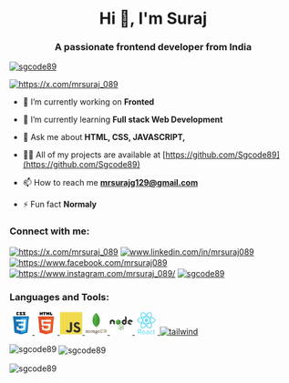 <h1 align="center">Hi 👋, I'm Suraj</h1>
<h3 align="center">A passionate frontend developer from India</h3>

<p align="left"> <a href="https://github.com/ryo-ma/github-profile-trophy"><img src="https://github-profile-trophy.vercel.app/?username=sgcode89" alt="sgcode89" /></a> </p>

<p align="left"> <a href="https://twitter.com/https://x.com/mrsuraj_089" target="blank"><img src="https://img.shields.io/twitter/follow/https://x.com/mrsuraj_089?logo=twitter&style=for-the-badge" alt="https://x.com/mrsuraj_089" /></a> </p>

- 🔭 I’m currently working on **Fronted**

- 🌱 I’m currently learning **Full stack Web Development**

- 💬 Ask me about **HTML, CSS, JAVASCRIPT,**

- 👨‍💻 All of my projects are available at [https://github.com/Sgcode89](https://github.com/Sgcode89)

- 📫 How to reach me **mrsurajg129@gmail.com**

- ⚡ Fun fact **Normaly**

<h3 align="left">Connect with me:</h3>
<p align="left">
<a href="https://twitter.com/https://x.com/mrsuraj_089" target="blank"><img align="center" src="https://raw.githubusercontent.com/rahuldkjain/github-profile-readme-generator/master/src/images/icons/Social/twitter.svg" alt="https://x.com/mrsuraj_089" height="30" width="40" /></a>
<a href="https://linkedin.com/in/www.linkedin.com/in/mrsuraj089" target="blank"><img align="center" src="https://raw.githubusercontent.com/rahuldkjain/github-profile-readme-generator/master/src/images/icons/Social/linked-in-alt.svg" alt="www.linkedin.com/in/mrsuraj089" height="30" width="40" /></a>
<a href="https://fb.com/https://www.facebook.com/mrsuraj089" target="blank"><img align="center" src="https://raw.githubusercontent.com/rahuldkjain/github-profile-readme-generator/master/src/images/icons/Social/facebook.svg" alt="https://www.facebook.com/mrsuraj089" height="30" width="40" /></a>
<a href="https://instagram.com/https://www.instagram.com/mrsuraj_089/" target="blank"><img align="center" src="https://raw.githubusercontent.com/rahuldkjain/github-profile-readme-generator/master/src/images/icons/Social/instagram.svg" alt="https://www.instagram.com/mrsuraj_089/" height="30" width="40" /></a>
<a href="https://www.youtube.com/c/sgcode89" target="blank"><img align="center" src="https://raw.githubusercontent.com/rahuldkjain/github-profile-readme-generator/master/src/images/icons/Social/youtube.svg" alt="sgcode89" height="30" width="40" /></a>
</p>

<h3 align="left">Languages and Tools:</h3>
<p align="left"> <a href="https://www.w3schools.com/css/" target="_blank" rel="noreferrer"> <img src="https://raw.githubusercontent.com/devicons/devicon/master/icons/css3/css3-original-wordmark.svg" alt="css3" width="40" height="40"/> </a> <a href="https://www.w3.org/html/" target="_blank" rel="noreferrer"> <img src="https://raw.githubusercontent.com/devicons/devicon/master/icons/html5/html5-original-wordmark.svg" alt="html5" width="40" height="40"/> </a> <a href="https://developer.mozilla.org/en-US/docs/Web/JavaScript" target="_blank" rel="noreferrer"> <img src="https://raw.githubusercontent.com/devicons/devicon/master/icons/javascript/javascript-original.svg" alt="javascript" width="40" height="40"/> </a> <a href="https://www.mongodb.com/" target="_blank" rel="noreferrer"> <img src="https://raw.githubusercontent.com/devicons/devicon/master/icons/mongodb/mongodb-original-wordmark.svg" alt="mongodb" width="40" height="40"/> </a> <a href="https://nodejs.org" target="_blank" rel="noreferrer"> <img src="https://raw.githubusercontent.com/devicons/devicon/master/icons/nodejs/nodejs-original-wordmark.svg" alt="nodejs" width="40" height="40"/> </a> <a href="https://reactjs.org/" target="_blank" rel="noreferrer"> <img src="https://raw.githubusercontent.com/devicons/devicon/master/icons/react/react-original-wordmark.svg" alt="react" width="40" height="40"/> </a> <a href="https://tailwindcss.com/" target="_blank" rel="noreferrer"> <img src="https://www.vectorlogo.zone/logos/tailwindcss/tailwindcss-icon.svg" alt="tailwind" width="40" height="40"/> </a> </p>

<p><img align="left" src="https://github-readme-stats.vercel.app/api/top-langs?username=sgcode89&show_icons=true&locale=en&layout=compact" alt="sgcode89" /></p>

<p>&nbsp;<img align="center" src="https://github-readme-stats.vercel.app/api?username=sgcode89&show_icons=true&locale=en" alt="sgcode89" /></p>

<p><img align="center" src="https://github-readme-streak-stats.herokuapp.com/?user=sgcode89&" alt="sgcode89" /></p>
